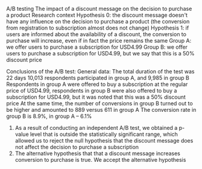 A/B testing
The impact of a discount message on the decision to purchase a product
Research context
Hypothesis 0: the discount message doesn't have any influence on the decision to purchase a product (the conversion from registration to subscription almost does not change)
Hypothesis 1: if users are informed about the availability of a discount, the conversion to purchase will increase, even if in fact the price remains the same
Group A: we offer users to purchase a subscription for USD4.99
Group B: we offer users to purchase a subscription for USD4.99, but we say that this is a 50% discount price

Conclusions of the A/B test:
General data:
The total duration of the test was 22 days
10,013 respondents participated in group A, and 9,985 in group B
Respondents in group A were offered to buy a subscription at the regular price of USD4.99, respondents in group B were also offered to buy a subscription for USD4.99, but it was noted that this was a 50% discount price
At the same time, the number of conversions in group B turned out to be higher and amounted to 889 versus 611 in group A
The conversion rate in group B is 8.9%, in group A – 6.1%
1. As a result of conducting an independent A/B test, we obtained a p-value level that is outside the statistically significant range, which allowed us to reject the null hypothesis that the discount message does not affect the decision to purchase a subscription
2. The alternative hypothesis that that a discount message increases conversion to purchase is true. We accept the alternative hypothesis
